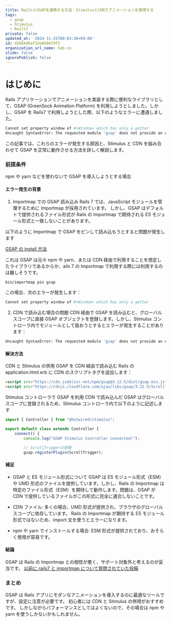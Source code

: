 ```yaml
---
title: RailsとGSAPを連携する方法：StimulusとCDNでアニメーションを実現する
tags:
  - gsap
  - Stimulus
  - Rails7
private: false
updated_at: '2024-11-25T00:03:36+09:00'
id: d2684d6af33e6b047df2
organization_url_name: hab-co
slide: false
ignorePublish: false
---
```


# はじめに

Rails アプリケーションでアニメーションを実装する際に便利なライブラリとして、GSAP (GreenSock Animation Platform) を利用しようとしました。しかし、GSAP を Rails7 で利用しようとした際、以下のようなエラーに遭遇しました。

```bash
Cannot set property window of #<Window> which has only a getter
Uncaught SyntaxError: The requested module 'gsap' does not provide an export named 'gsap'

```

この記事では、これらのエラーが発生する原因と、Stimulus と CDN を組み合わせて GSAP を正常に動作させる方法を詳しく解説します。

### 前提条件

npm や yarn などを使わないで GSAP を導入しようとする場合

#### エラー発生の背景

1. Importmap での GSAP 読み込み
   Rails 7 では、JavaScript モジュールを管理するために Importmap が採用されています。
   しかし、GSAP はデフォルトで提供されるファイル形式が Rails の Importmap で期待される ES モジュール形式と一致しないことがあります。

以下のように Importmap で GSAP をピンして読み込もうとすると問題が発生します

[GSAP の install 方法](https://gsap.com/docs/v3/Installation?tab=yarn&module=esm&method=private+registry&tier=free&club=false&require=false&trial=true)

これは GSAP は元々 npm や yarn、または CDN 経由で利用することを想定したライブラリであるからか、ails 7 の Importmap で利用する際には利用するのは難しそうです。

```bash
bin/importmap pin gsap
```

この場合、次のエラーが発生します：

```bash
Cannot set property window of #<Window> which has only a getter
```

2. CDN で読み込む場合の問題
   CDN 経由で GSAP を読み込むと、グローバルスコープに直接 GSAP オブジェクトを登録します。しかし、Stimulus コントローラ内でモジュールとして扱おうとするとエラーが発生することがあります：

```sh
Uncaught SyntaxError: The requested module 'gsap' does not provide an export named 'gsap'
```

#### 解決方法

CDN と Stimulus の併用
GSAP を CDN 経由で読み込む
Rails の application.html.erb に CDN のスクリプトタグを追加します：

```html
<script src="https://cdn.jsdelivr.net/npm/gsap@3.12.5/dist/gsap.min.js"></script>
<script src="https://cdnjs.cloudflare.com/ajax/libs/gsap/3.12.5/ScrollTrigger.min.js"></script>
```

Stimulus コントローラで GSAP を利用
CDN で読み込んだ GSAP はグローバルスコープに登録されるため、Stimulus コントローラ内で以下のように記述します

```javascript
import { Controller } from "@hotwired/stimulus";

export default class extends Controller {
	connect() {
		console.log("GSAP Stimulus Controller connected!");

		// ScrollTriggerの登録
		gsap.registerPlugin(ScrollTrigger);


```

#### 補足

- GSAP と ES モジュール形式について
  GSAP は ES モジュール形式（ESM）や UMD 形式のファイルを提供しています。しかし、Rails の Importmap は特定のファイル形式（ESM）を期待して動作します。問題は、GSAP が CDN で提供しているファイルがこの形式に完全に適合しないことです。

- CDN ファイル:
  多くの場合、UMD 形式が提供され、ブラウザのグローバルスコープに依存しています。
  Rails の Importmap が期待する ES モジュール形式ではないため、import 文を使うとエラーになります。
- npm や yarn でインストールする場合:
  ESM 形式が提供されており、おそらく使用が容易です。

#### 結論

GSAP は Rails の Importmap との相性が悪く、サポート対象外と考えるのが妥当です。
[以前に rails7 と importmap について質問されていた投稿](https://gsap.com/community/forums/topic/42758-gsap-with-rails-7-and-stimulus/)

### まとめ

GSAP は Rails アプリにモダンなアニメーションを導入するのに最適なツールですが、設定に注意が必要です。
初心者には CDN と Stimulus の併用がおすすめです。
しかしながらパフォーマンスとしてはよくないので、その場合は npm や yarn を使うしかないかもしれません。
